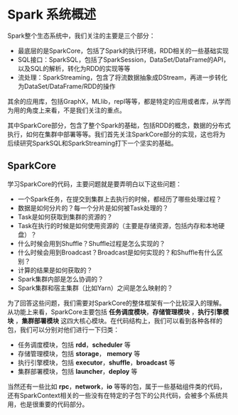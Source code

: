 # Spark 系统概述

Spark整个生态系统中，我们关注的主要是三个部分：

* 最底层的是SparkCore，包括了Spark的执行环境，RDD相关的一些基础实现
* SQL接口：SparkSQL，包括了SparkSession，DataSet/DataFrame的API，以及SQL的解析，转化为RDD的实现等等
* 流处理：SparkStreaming，包含了将流数据抽象成DStream，再进一步转化为DataSet/DataFrame/RDD的操作

其余的应用库，包括GraphX，MLlib，repl等等，都是特定的应用或者库，从学而为用的角度上来看，不是我们关注的重点。

其中SparkCore部分，包含了整个Spark的基础，包括RDD的概念，数据的分布式执行，如何在集群中部署等等。我们首先关注SparkCore部分的实现，这也将为后续研究SparkSQL和SparkStreaming打下一个坚实的基础。

## SparkCore

学习SparkCore的代码，主要问题就是要弄明白以下这些问题：

* 一个Spark任务，在提交到集群上去执行的时候，都经历了哪些处理过程？
* 数据是如何分片的？每一个分片是如何被Task处理的？
* Task是如何获取到集群的资源的？
* Task在执行的时候是如何使用资源的（主要是存储资源，包括内存和本地硬盘）？
* 什么时候会用到Shuffle？Shuffle过程是怎么实现的？
* 什么时候会用到Broadcast？Broadcast是如何实现的？和Shuffle有什么区别？
* 计算的结果是如何获取的？
* Spark集群内部是怎么协调的？
* Spark集群和宿主集群（比如Yarn）之间是怎么映射的？

为了回答这些问题，我们需要对SparkCore的整体框架有一个比较深入的理解。从功能上来看，SparkCore主要包括 **任务调度模块**，**存储管理模块** ，**执行引擎模块** ，**集群部署模块** 这四大核心模块。在代码结构上，我们可以看到各种各样的包，我们可以分别对他们进行一下归类：

* 任务调度模块，包括 **rdd**，**scheduler** 等
* 存储管理模块，包括 **storage**， **memory** 等
* 执行引擎模块，包括 **executor**，**shuffle**，**broadcast** 等
* 集群部署模块，包括 **launcher**，**deploy** 等

当然还有一些比如 **rpc**，**network**，**io** 等等的包，属于一些基础组件类的代码，还有SparkContext相关的一些没有在特定的子包下的公共代码，会被多个系统共用，也是很重要的代码部分。